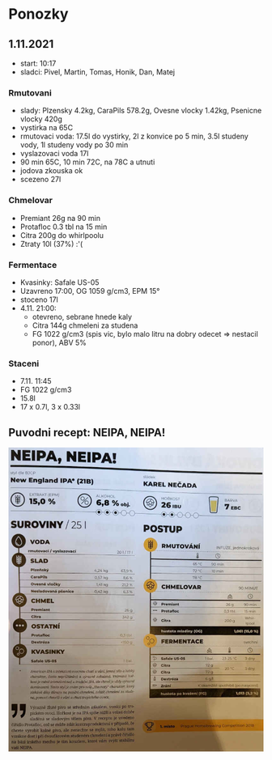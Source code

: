 # Ponozky

## 1.11.2021
  * start: 10:17
  * sladci: Pivel, Martin, Tomas, Honik, Dan, Matej

### Rmutovani
  * slady: Plzensky 4.2kg, CaraPils 578.2g, Ovesne vlocky 1.42kg, Psenicne vlocky 420g
  * vystirka na 65C
  * rmutovaci voda: 17.5l do vystirky, 2l z konvice po 5 min, 3.5l studeny vody, 1l studeny vody po 30 min
  * vyslazovaci voda 17l
  * 90 min 65C, 10 min 72C, na 78C a utnuti
  * jodova zkouska ok
  * scezeno 27l

### Chmelovar
  * Premiant 26g na 90 min
  * Protafloc 0.3 tbl na 15 min
  * Citra 200g do whirlpoolu
  * Ztraty 10l (37%) :'(

### Fermentace
  * Kvasinky: Safale US-05
  * Uzavreno 17:00, OG 1059 g/cm3, EPM 15°
  * stoceno 17l
  * 4.11. 21:00:
    * otevreno, sebrane hnede kaly
    * Citra 144g chmeleni za studena
    * FG 1022 g/cm3 (spis vic, bylo malo litru na dobry odecet => nestacil ponor), ABV 5%
  
### Staceni
  * 7.11. 11:45
  * FG 1022 g/cm3
  * 15.8l
  * 17 x 0.7l, 3 x 0.33l

## Puvodni recept: NEIPA, NEIPA!
![](./fig/ponozky.jpg)
